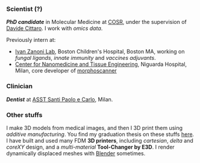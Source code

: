 ### Scientist (?)
***PhD candidate*** in Molecular Medicine at [COSR](https://research.hsr.it/en/centers/omics-sciences.html), under the supervision of [Davide Cittaro](https://github.com/dawe).
I work with *omics data*.

Previously intern at:
- [Ivan Zanoni Lab](https://www.zanonilab.com/), Boston Children's Hospital, Boston MA, working on *fungal ligands*, *innate immunity* and *vaccines adjuvants*.
- [Center for Nanomedicine and Tissue Engineering](https://www.cnte.science/), Niguarda Hospital, Milan, core developer of [morphoscanner](https://github.com/lillux/morphoscanner)

### Clinician
***Dentist*** at [ASST Santi Paolo e Carlo](https://www.asst-santipaolocarlo.it/), Milan.

### Other stuffs
I make 3D models from medical images, and then I 3D print them using *additive manufacturing*. You find my graduation thesis on these stuffs [here](https://github.com/lillux/Technology-in-Dentistry).\
I have built and used many FDM **3D printers**, including *cartesian*, *delta* and *coreXY* design, and a *multi-material* **Tool-Changer by E3D**. I render dynamically displaced meshes with [Blender](https://www.blender.org/) sometimes.
